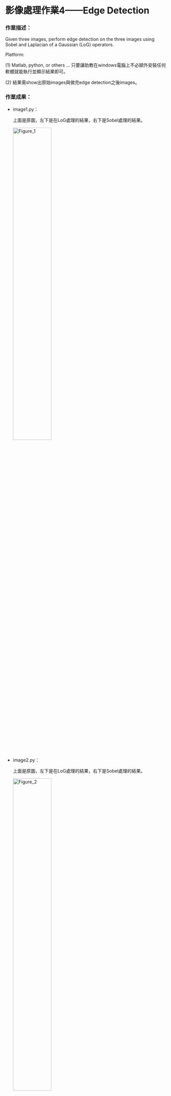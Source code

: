 # 影像處理作業4——Edge Detection

### 作業描述：

Given three images, perform edge detection on the three images using Sobel and Laplacian of a Gaussian (LoG) operators.

Platform:

(1) Matlab, python, or others … 只要讓助教在windows電腦上不必額外安裝任何軟體就能執行並顯示結果即可。

(2) 結果需show出原始images與做完edge detection之後images。

### 作業成果：

- image1.py：

  上面是原圖，左下是在LoG處理的結果，右下是Sobel處理的結果。

  <img src="D:\Document\學習相關\學校課程\大學\舊主要科目\影像處理\作業\result\Figure_1.png" alt="Figure_1" width=50% height=50% />

- image2.py：

  上面是原圖，左下是在LoG處理的結果，右下是Sobel處理的結果。

  <img src="D:\Document\學習相關\學校課程\大學\舊主要科目\影像處理\作業\result\Figure_2.png" alt="Figure_2" width=50% height=50% />

- image3.py：

  上面是原圖，左下是在LoG處理的結果，右下是Sobel處理的結果。

  <img src="D:\Document\學習相關\學校課程\大學\舊主要科目\影像處理\作業\result\Figure_3.png" alt="Figure_3" width=50% height=50% />
